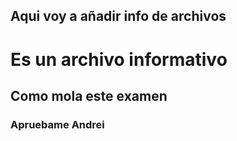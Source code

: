 ## Aqui voy a añadir info de archivos
# Es un archivo informativo



## Como mola este examen
### Apruebame Andrei

